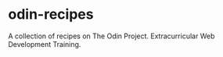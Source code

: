 # odin-recipes
A collection of recipes on The Odin Project. Extracurricular Web Development Training.
